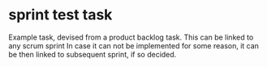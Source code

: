 # sprint test task
Example task, devised from a product backlog task. This can be linked to any scrum sprint
In case it can not be implemented for some reason, it can be then linked to subsequent sprint, if so decided. 